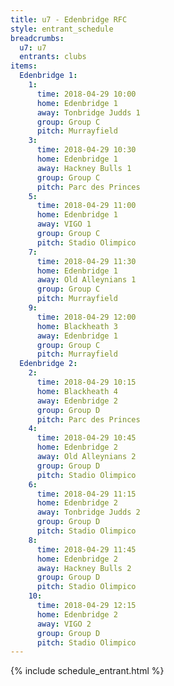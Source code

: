 ```yaml
---
title: u7 - Edenbridge RFC
style: entrant_schedule
breadcrumbs:
  u7: u7
  entrants: clubs
items:
  Edenbridge 1:
    1:
      time: 2018-04-29 10:00
      home: Edenbridge 1
      away: Tonbridge Judds 1
      group: Group C
      pitch: Murrayfield
    3:
      time: 2018-04-29 10:30
      home: Edenbridge 1
      away: Hackney Bulls 1
      group: Group C
      pitch: Parc des Princes
    5:
      time: 2018-04-29 11:00
      home: Edenbridge 1
      away: VIGO 1
      group: Group C
      pitch: Stadio Olimpico
    7:
      time: 2018-04-29 11:30
      home: Edenbridge 1
      away: Old Alleynians 1
      group: Group C
      pitch: Murrayfield
    9:
      time: 2018-04-29 12:00
      home: Blackheath 3
      away: Edenbridge 1
      group: Group C
      pitch: Murrayfield
  Edenbridge 2:
    2:
      time: 2018-04-29 10:15
      home: Blackheath 4
      away: Edenbridge 2
      group: Group D
      pitch: Parc des Princes
    4:
      time: 2018-04-29 10:45
      home: Edenbridge 2
      away: Old Alleynians 2
      group: Group D
      pitch: Stadio Olimpico
    6:
      time: 2018-04-29 11:15
      home: Edenbridge 2
      away: Tonbridge Judds 2
      group: Group D
      pitch: Stadio Olimpico
    8:
      time: 2018-04-29 11:45
      home: Edenbridge 2
      away: Hackney Bulls 2
      group: Group D
      pitch: Stadio Olimpico
    10:
      time: 2018-04-29 12:15
      home: Edenbridge 2
      away: VIGO 2
      group: Group D
      pitch: Stadio Olimpico
---
```


{% include schedule_entrant.html %}
